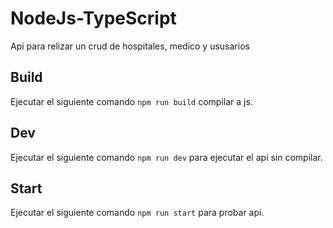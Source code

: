 # NodeJs-TypeScript

Api para relizar un crud de hospitales, medico y ususarios

## Build

Ejecutar el siguiente comando `npm run build` compilar a js.

## Dev

Ejecutar el siguiente comando `npm run dev` para ejecutar el api sin compilar.

## Start

Ejecutar el siguiente comando `npm run start` para probar api.
